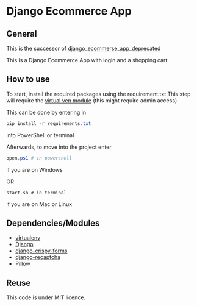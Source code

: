 # Django Ecommerce App

## General

This is the successor of [django_ecommerse_app_deprecated](https://github.com/Zeyu-Li/django_ecommerse_app_deprecated)

This is a Django Ecommerce App with login and a shopping cart. 



## How to use

To start, install the required packages using the requirement.txt
This step will require the [virtual ven module](https://docs.python.org/3/library/venv.html) (this might require admin access)

This can be done by entering in

```powershell
pip install -r requirements.txt
```

into PowerShell or terminal

Afterwards, to move into the project enter

```powershell
open.ps1 # in powershell
```

if you are on Windows

OR

```shell
start.sh # in terminal
```

if you are on Mac or Linux



## Dependencies/Modules

* [virtualenv](https://docs.python.org/3/tutorial/venv.html)
* [Django](https://www.djangoproject.com/)
* [django-crispy-forms](https://django-crispy-forms.readthedocs.io/en/latest/)
* [django-recaptcha](https://pypi.org/project/django-recaptcha/)
* Pillow



## Reuse

This code is under MIT licence.

